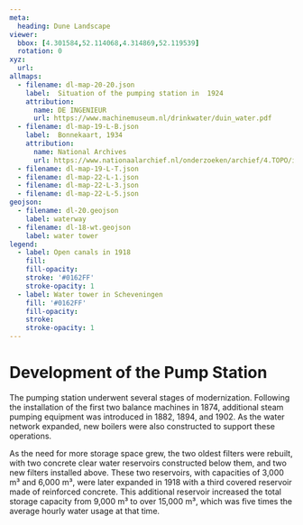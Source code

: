 ```yaml
---
meta:
  heading: Dune Landscape
viewer:
  bbox: [4.301584,52.114068,4.314869,52.119539]
  rotation: 0
xyz:
  url:
allmaps:
  - filename: dl-map-20-20.json
    label: 	Situation of the pumping station in  1924
    attribution:
      name: DE INGENIEUR
      url: https://www.machinemuseum.nl/drinkwater/duin_water.pdf
  - filename: dl-map-19-L-B.json
    label: 	Bonnekaart, 1934 
    attribution:
      name: National Archives
      url: https://www.nationaalarchief.nl/onderzoeken/archief/4.TOPO/invnr/%40A~A7~A7.1~10.8-10.776C~10.502-10.502C~10.502       
  - filename: dl-map-19-L-T.json     
  - filename: dl-map-22-L-1.json  
  - filename: dl-map-22-L-3.json
  - filename: dl-map-22-L-5.json
geojson:
  - filename: dl-20.geojson
    label: waterway
  - filename: dl-18-wt.geojson
    label: water tower
legend:
  - label: Open canals in 1918
    fill: 
    fill-opacity: 
    stroke: '#0162FF'
    stroke-opacity: 1
  - label: Water tower in Scheveningen
    fill: '#0162FF'
    fill-opacity: 
    stroke: 
    stroke-opacity: 1
---
```


# Development of the Pump Station

The pumping station underwent several stages of modernization. Following the installation of the first two balance machines in 1874, additional steam pumping equipment was introduced in 1882, 1894, and 1902. As the water network expanded, new boilers were also constructed to support these operations.

As the need for more storage space grew, the two oldest filters were rebuilt, with two concrete clear water reservoirs constructed below them, and two new filters installed above. These two reservoirs, with capacities of 3,000 m³ and 6,000 m³, were later expanded in 1918 with a third covered reservoir made of reinforced concrete. This additional reservoir increased the total storage capacity from 9,000 m³ to over 15,000 m³, which was five times the average hourly water usage at that time.